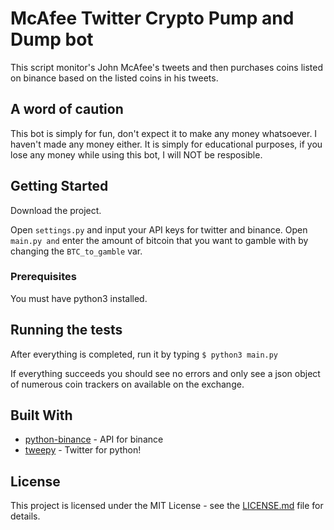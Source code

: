 # McAfee Twitter Crypto Pump and Dump bot

This script monitor's John McAfee's tweets and then purchases coins listed on binance based on the listed coins in his tweets.

## A word of caution

This bot is simply for fun, don't expect it to make any money whatsoever. I haven't made any money either. It is simply for educational purposes, if you lose any money while using this bot, I will NOT be resposible.



## Getting Started

Download the project.

Open ```settings.py``` and input your API keys for twitter and binance.
Open ```main.py and``` enter the amount of bitcoin that you want to gamble with by changing the `BTC_to_gamble` var.

### Prerequisites


You must have python3 installed.


## Running the tests

After everything is completed, run it by typing `$ python3 main.py`

If everything succeeds you should see no errors and only see a json object of numerous coin trackers on available on the exchange.

## Built With

* [python-binance](https://github.com/sammchardy/python-binance) - API for binance
* [tweepy](https://github.com/tweepy/tweepy) - Twitter for python!



## License

This project is licensed under the MIT License - see the [LICENSE.md](LICENSE.md) file for details.

